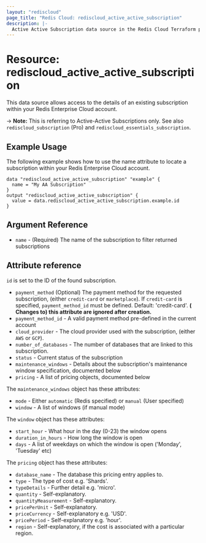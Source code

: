 ```yaml
---
layout: "rediscloud"
page_title: "Redis Cloud: rediscloud_active_active_subscription"
description: |-
  Active Active Subscription data source in the Redis Cloud Terraform provider.
---
```


# Resource: rediscloud_active_active_subscription

This data source allows access to the details of an existing subscription within your Redis Enterprise Cloud account.

-> **Note:** This is referring to Active-Active Subscriptions only. See also `rediscloud_subscription` (Pro) and `rediscloud_essentials_subscription`.

## Example Usage

The following example shows how to use the name attribute to locate a subscription within your Redis Enterprise
Cloud account.

```hcl
data "rediscloud_active_active_subscription" "example" {
  name = "My AA Subscription"
}
output "rediscloud_active_active_subscription" {
  value = data.rediscloud_active_active_subscription.example.id
}
```

## Argument Reference

* `name` - (Required) The name of the subscription to filter returned subscriptions

## Attribute reference

`id` is set to the ID of the found subscription.

* `payment_method` (Optional) The payment method for the requested subscription, (either `credit-card`
  or `marketplace`). If `credit-card` is specified, `payment_method_id` must be defined. Default: 'credit-card'. **(
  Changes to) this attribute are ignored after creation.**
* `payment_method_id` - A valid payment method pre-defined in the current account
* `cloud_provider` - The cloud provider used with the subscription, (either `AWS` or `GCP`).
* `number_of_databases` - The number of databases that are linked to this subscription.
* `status` - Current status of the subscription
* `maintenance_windows` - Details about the subscription's maintenance window specification, documented below
* `pricing` - A list of pricing objects, documented below

The `maintenance_windows` object has these attributes:

* `mode` - Either `automatic` (Redis specified) or `manual` (User specified)
* `window` - A list of windows (if manual mode)

The `window` object has these attributes:

* `start_hour` - What hour in the day (0-23) the window opens
* `duration_in_hours` - How long the window is open
* `days` - A list of weekdays on which the window is open ('Monday', 'Tuesday' etc)

The `pricing` object has these attributes:

* `database_name` - The database this pricing entry applies to.
* `type` - The type of cost e.g. 'Shards'.
* `typeDetails` - Further detail e.g. 'micro'.
* `quantity` - Self-explanatory.
* `quantityMeasurement` - Self-explanatory.
* `pricePerUnit` - Self-explanatory.
* `priceCurrency` - Self-explanatory e.g. 'USD'.
* `pricePeriod` - Self-explanatory e.g. 'hour'.
* `region` - Self-explanatory, if the cost is associated with a particular region.
